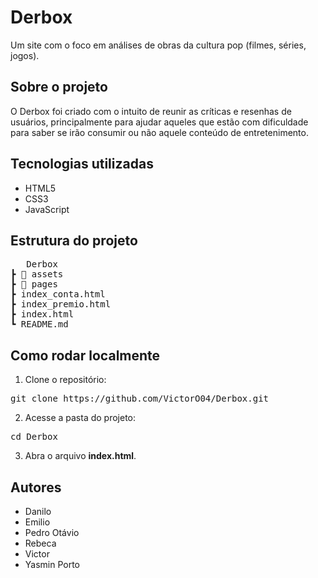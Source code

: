 # Derbox

Um site com o foco em análises de obras da cultura pop (filmes, séries, jogos).

## Sobre o projeto

O Derbox foi criado com o intuito de reunir as críticas e resenhas de usuários, principalmente para ajudar aqueles que estão com dificuldade para saber se irão consumir ou não aquele conteúdo de entretenimento.

## Tecnologias utilizadas

- HTML5
- CSS3
- JavaScript

## Estrutura do projeto

<pre>   Derbox
┣ 📂 assets
┣ 📂 pages
┣ index_conta.html
┣ index_premio.html
┣ index.html
┗ README.md </pre>

## Como rodar localmente

1. Clone o repositório:
<pre>git clone https://github.com/VictorO04/Derbox.git</pre>

2. Acesse a pasta do projeto:
<pre>cd Derbox</pre>

3. Abra o arquivo **index.html**.

## Autores

- Danilo
- Emilio
- Pedro Otávio
- Rebeca
- Victor
- Yasmin Porto